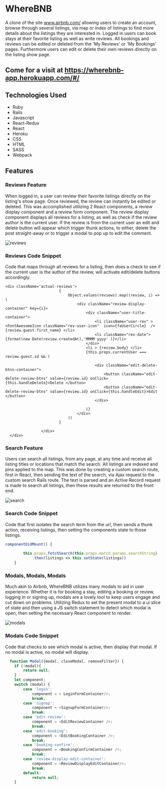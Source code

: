 # WhereBNB
A clone of the site www.airbnb.com/ allowing users to create an account, browse through several listings, via map or index of listings to find more details about the listings they are interested in. Logged in users can book stays at their favorite listing as well as write reviews. All bookings and reviews can be edited or deleted from the 'My Reviews' or 'My Bookings' pages. Furthermore users can edit or delete their own reviews directly on the listing show page.  

## Come for a visit at https://wherebnb-app.herokuapp.com/#/

## Technologies Used

* Ruby
* Rails
* Javascript
* React-Redux
* React
* Heroku
* CSS
* HTML
* SASS
* Webpack

## Features

### Reviews Feature
When logged in, a user can review their favorite listings directly on the listing's show page. Once reviewed, the review can instantly be edited or deleted. This was accomplished utilizing 2 React components, a review display component and a review form component. The review display component displays all reviews for a listing, as well as check if the review author is the current user. If the review is from the current user an edit and delete button will appear which trigger thunk actions, to either, delete the post straight-away or to trigger a modal to pop up to edit the comment.


![reviews](https://user-images.githubusercontent.com/78226696/127342207-95830a45-8ebb-4ee3-a4d6-69224364a760.gif)

### Reviews Code Snippet
Code that maps through all reviews for a listing, then does a check to see if the current user is the author of the review, will activate edit/delete buttons accordingly.
```
<div className='actual-reviews'>
                        { 
                            Object.values(reviews).map((review, i) => (
                                <div className="review-display-container" key={i}>
                                    <div className="user-title-container">
                                        <li className="user-rev" ><FontAwesomeIcon className="rev-user-icon"  icon={faUserCircle}  />{review.guest.first_name} </li>
                                        <li className="rev-date">{format(new Date(review.createdAt),'MMMM yyyy' )}</li>
                                    </div>
                                    <li > {review.body} </li>
                                    {this.props.currentUser === review.guest.id && (
                                        
                                        <div className="edit-delete-btns-container">
                                            <button className="edit-delete-review-btns" value={review.id} onClick={this.handleDelete}>Delete </button>
                                            <button className="edit-delete-review-btns" value={review.id} onClick={this.handleEdit}>Edit </button>
                                        </div>
                                    
                                    )}
                                </div>
                            ))
                        }
                    
                </div> 
  </div>
  ```



### Search Feature
Users can search all listings, from any page, at any time and receive all listing titles or locations that match the search. All listings are indexed and pins applied to the map. This was done by creating a custom search route, first in React, then sending the text of the search, via Ajax request to the custom search Rails route. The text is parsed and an Active Record request is made to search all listings, then these results are returned to the front end.

![search](https://user-images.githubusercontent.com/78226696/127343997-b35f31f1-a698-4fee-a1bd-0a849d80a7ab.gif)

### Search Code Snippet
Code that first isolates the search term from the url, then sends a thunk action, receiving listings, then setting the components state to those listings.
```js
componentDidMount() {
        
        this.props.fetchSearch(this.props.match.params.searchString)
            .then(listings => this.setState(listings))
    }
```

### Modals, Modals, Modals
Much akin to Airbnb, WhereBNB utilizes many modals to aid in user experience. Whether it is for booking a stay, editing a booking or review, logging in or signing up, modals are a lovely tool to keep users engage and cut down on problems. Utilizing Redux to set the present modal to a ui slice of state and then using a JS switch statement to detect which modal is open, then setting the necessary React component to render.

![modals](https://user-images.githubusercontent.com/78226696/127345674-0d06eedb-f8a0-49e4-a8a6-60ff6f5d15d4.gif)


### Modals Code Snippet
Code that checks to see which modal is active, then display that modal. If no modal is active, no modal will display.
```js
  function Modal({modal, closeModal, removeFilter}) {
    if (!modal){
        return null;
    }
    let component;
    switch (modal) {
        case 'login':
            component = < LoginFormContainer/>;
            break;
        case 'signup':
            component = <SignupFormContainer/>;
            break;
        case 'edit-review':
            component = <EditReviewContainer />;
            break;
        case 'edit-booking':
            component = <EditBookingContainer />;
            break;
        case 'booking-confirm':
            component = <BookingConfirmContainer />;
            break;
        case 'review-display-edit-container':
            component = <ReviewDisplayEditContainer/>;
            break;
        default:
            return null;
    }
```

